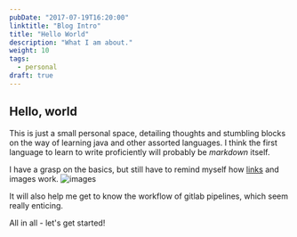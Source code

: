 ```yaml
---
pubDate: "2017-07-19T16:20:00"
linktitle: "Blog Intro"
title: "Hello World"
description: "What I am about."
weight: 10
tags:
  - personal
draft: true
---
```


## **Hello, world**

This is just a small personal space, detailing thoughts and stumbling blocks on
the way of learning java and other assorted languages. I think the first language
to learn to write proficiently will probably be _markdown_ itself.

I have a grasp on the basics, but still have to remind myself how
[links](https://github.com/adam-p/markdown-here/wiki/Markdown-Cheatsheet#links)
and images work. ![images](https://gitlab.com/uploads/system/group/avatar/6543/gitlab-logo-square.png)

It will also help me get to know the workflow of gitlab pipelines, which seem
really enticing.

All in all - let's get started!
